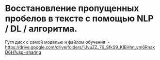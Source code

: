 # Восстановление пропущенных пробелов в тексте с помощью NLP / DL / алгоритма.


Гугл диск с самой моделью и файлом обучения: 
-https://drive.google.com/drive/folders/1JyuZZ_76_SfkS9_KIEHhn_ym6RnakD6H?usp=sharing
